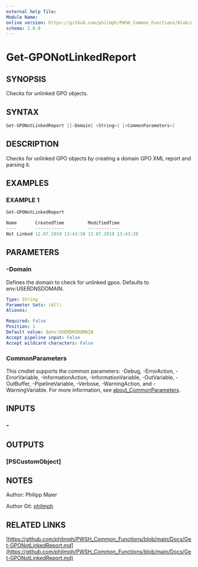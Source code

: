 ```yaml
---
external help file:
Module Name:
online version: https://github.com/philmph/PWSH_Common_Functions/blob/main/Docs/Get-GPONotLinkedReport.md
schema: 2.0.0
---
```


# Get-GPONotLinkedReport

## SYNOPSIS

Checks for unlinked GPO objects.

## SYNTAX

```powershell
Get-GPONotLinkedReport [[-Domain] <String>] [<CommonParameters>]
```

## DESCRIPTION

Checks for unlinked GPO objects by creating a domain GPO XML report and parsing it.

## EXAMPLES

### EXAMPLE 1

```powershell
Get-GPONotLinkedReport

Name       CreatedTime         ModifiedTime
----       -----------         ------------
Not Linked 12.07.2019 13:43:38 12.07.2019 13:43:38
```

## PARAMETERS

### -Domain

Defines the domain to check for unlinked gpos.
Defaults to env:USERDNSDOMAIN.

```yaml
Type: String
Parameter Sets: (All)
Aliases:

Required: False
Position: 1
Default value: $env:USERDNSDOMAIN
Accept pipeline input: False
Accept wildcard characters: False
```

### CommonParameters

This cmdlet supports the common parameters: -Debug, -ErrorAction, -ErrorVariable, -InformationAction, -InformationVariable, -OutVariable, -OutBuffer, -PipelineVariable, -Verbose, -WarningAction, and -WarningVariable. For more information, see [about_CommonParameters](http://go.microsoft.com/fwlink/?LinkID=113216).

## INPUTS

### -

## OUTPUTS

### [PSCustomObject]

## NOTES

Author: Philipp Maier

Author Git: [philmph](https://github.com/philmph)

## RELATED LINKS

[https://github.com/philmph/PWSH_Common_Functions/blob/main/Docs/Get-GPONotLinkedReport.md](https://github.com/philmph/PWSH_Common_Functions/blob/main/Docs/Get-GPONotLinkedReport.md)

